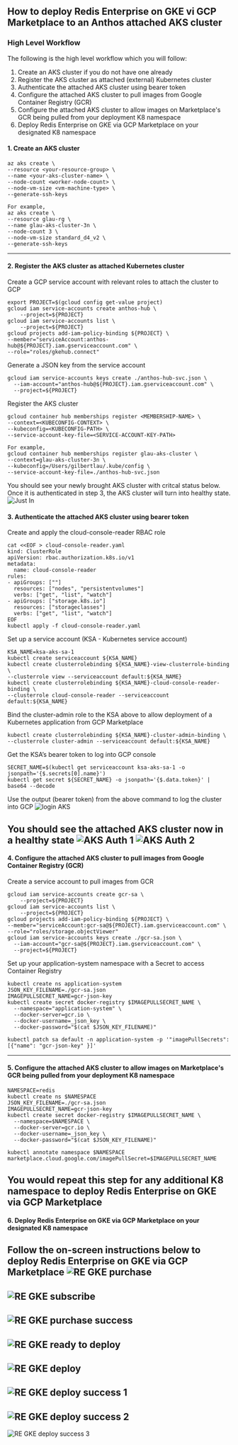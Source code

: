 ## How to deploy Redis Enterprise on GKE vi GCP Marketplace to an Anthos attached AKS cluster

### High Level Workflow
The following is the high level workflow which you will follow:
1. Create an AKS cluster if you do not have one already
2. Register the AKS cluster as attached (external) Kubernetes cluster
3. Authenticate the attached AKS cluster using bearer token
4. Configure the attached AKS cluster to pull images from Google Container Registry (GCR)
5. Configure the attached AKS cluster to allow images on Marketplace's GCR being pulled from your deployment K8 namespace
6. Deploy Redis Enterprise on GKE via GCP Marketplace on your designated K8 namespace

#### 1. Create an AKS cluster 
```
az aks create \
--resource <your-resource-group> \
--name <your-aks-cluster-name> \
--node-count <worker-node-count> \
--node-vm-size <vm-machine-type> \
--generate-ssh-keys

For example,
az aks create \
--resource glau-rg \
--name glau-aks-cluster-3n \
--node-count 3 \
--node-vm-size standard_d4_v2 \
--generate-ssh-keys
```
---

#### 2. Register the AKS cluster as attached Kubernetes cluster
Create a GCP service account with relevant roles to attach the cluster to GCP
```
export PROJECT=$(gcloud config get-value project)
gcloud iam service-accounts create anthos-hub \
	--project=${PROJECT}
gcloud iam service-accounts list \
	--project=${PROJECT}
gcloud projects add-iam-policy-binding ${PROJECT} \
--member="serviceAccount:anthos-hub@${PROJECT}.iam.gserviceaccount.com" \
--role="roles/gkehub.connect"
```

Generate a JSON key from the service account
```
gcloud iam service-accounts keys create ./anthos-hub-svc.json \
  --iam-account="anthos-hub@${PROJECT}.iam.gserviceaccount.com" \
  --project=${PROJECT}
```

Register the AKS cluster
```
gcloud container hub memberships register <MEMBERSHIP-NAME> \
--context=<KUBECONFIG-CONTEXT> \
--kubeconfig=<KUBECONFIG-PATH> \
--service-account-key-file=<SERVICE-ACCOUNT-KEY-PATH>

For example,
gcloud container hub memberships register glau-aks-cluster \
--context=glau-aks-cluster-3n \
--kubeconfig=/Users/gilbertlau/.kube/config \
--service-account-key-file=./anthos-hub-svc.json
``` 

You should see your newly brought AKS cluster with critcal status below.  Once it is authenticated in step 3, the AKS cluster will turn into healthy state.
![Just In](./img/aks-cluster-just-in.png)


#### 3. Authenticate the attached AKS cluster using bearer token
Create and apply the cloud-console-reader RBAC role
```
cat <<EOF > cloud-console-reader.yaml
kind: ClusterRole
apiVersion: rbac.authorization.k8s.io/v1
metadata:
  name: cloud-console-reader
rules:
- apiGroups: [""]
  resources: ["nodes", "persistentvolumes"]
  verbs: ["get", "list", "watch"]
- apiGroups: ["storage.k8s.io"]
  resources: ["storageclasses"]
  verbs: ["get", "list", "watch"]
EOF
kubectl apply -f cloud-console-reader.yaml
```

Set up a service account (KSA - Kubernetes service account)
```
KSA_NAME=ksa-aks-sa-1
kubectl create serviceaccount ${KSA_NAME}
kubectl create clusterrolebinding ${KSA_NAME}-view-clusterrole-binding \
--clusterrole view --serviceaccount default:${KSA_NAME}
kubectl create clusterrolebinding ${KSA_NAME}-cloud-console-reader-binding \
--clusterrole cloud-console-reader --serviceaccount default:${KSA_NAME}
```

Bind the cluster-admin role to the KSA above to allow deployment of a Kubernetes application from GCP Marketplace
```
kubectl create clusterrolebinding ${KSA_NAME}-cluster-admin-binding \
--clusterrole cluster-admin --serviceaccount default:${KSA_NAME}
```

Get the KSA’s bearer token to log into GCP console
```
SECRET_NAME=$(kubectl get serviceaccount ksa-aks-sa-1 -o jsonpath='{$.secrets[0].name}')
kubectl get secret ${SECRET_NAME} -o jsonpath='{$.data.token}' | base64 --decode
```
Use the output (bearer token) from the above command to log the cluster into GCP
![login AKS](./img/login-aks.png)

You should see the attached AKS cluster now in a healthy state
![AKS Auth 1](./img/aks-cluster-auth-1.png)
![AKS Auth 2](./img/aks-cluster-auth-2.png)
---

#### 4. Configure the attached AKS cluster to pull images from Google Container Registry (GCR)
Create a service account to pull images from GCR
```
gcloud iam service-accounts create gcr-sa \
	--project=${PROJECT}
gcloud iam service-accounts list \
	--project=${PROJECT}
gcloud projects add-iam-policy-binding ${PROJECT} \
--member="serviceAccount:gcr-sa@${PROJECT}.iam.gserviceaccount.com" \
--role="roles/storage.objectViewer"
gcloud iam service-accounts keys create ./gcr-sa.json \
  --iam-account="gcr-sa@${PROJECT}.iam.gserviceaccount.com" \
  --project=${PROJECT}
```

Set up your application-system namespace with a Secret to access Container Registry
```
kubectl create ns application-system
JSON_KEY_FILENAME=./gcr-sa.json
IMAGEPULLSECRET_NAME=gcr-json-key
kubectl create secret docker-registry $IMAGEPULLSECRET_NAME \
  --namespace="application-system" \
  --docker-server=gcr.io \
  --docker-username=_json_key \
  --docker-password="$(cat $JSON_KEY_FILENAME)"

kubectl patch sa default -n application-system -p '"imagePullSecrets": [{"name": "gcr-json-key" }]'
```
---

#### 5. Configure the attached AKS cluster to allow images on Marketplace's GCR being pulled from your deployment K8 namespace
```
NAMESPACE=redis
kubectl create ns $NAMESPACE
JSON_KEY_FILENAME=./gcr-sa.json
IMAGEPULLSECRET_NAME=gcr-json-key
kubectl create secret docker-registry $IMAGEPULLSECRET_NAME \
  --namespace=$NAMESPACE \
  --docker-server=gcr.io \
  --docker-username=_json_key \
  --docker-password="$(cat $JSON_KEY_FILENAME)"

kubectl annotate namespace $NAMESPACE marketplace.cloud.google.com/imagePullSecret=$IMAGEPULLSECRET_NAME
```
You would repeat this step for any additional K8 namespace to deploy Redis Enterprise on GKE via GCP Marketplace
---

#### 6. Deploy Redis Enterprise on GKE via GCP Marketplace on your designated K8 namespace

Follow the on-screen instructions below to deploy Redis Enterprise on GKE via GCP Marketplace
![RE GKE purchase](./img/re-gke-purchase.png)
---
![RE GKE subscribe](./img/re-gke-subscribe.png)
---
![RE GKE purchase success](./img/re-gke-purchase-success.png)
---
![RE GKE ready to deploy](./img/re-gke-ready-deploy.png)
---
![RE GKE deploy](./img/re-gke-deploy.png)
---
![RE GKE deploy success 1](./img/re-gke-deploy-success-1.png)
---
![RE GKE deploy success 2](./img/re-gke-deploy-success-2.png)
---
![RE GKE deploy success 3](./img/re-gke-deploy-success-3.png)

